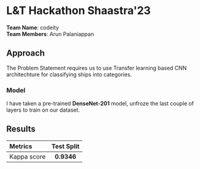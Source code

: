 # L&amp;T Hackathon Shaastra'23

**Team Name**: codeity <br>
**Team Members**: Arun Palaniappan <br>

## Approach

The Problem Statement requires us to use Transfer learning based CNN architechture for classifying ships into categories.

### Model

I have taken a pre-trained **DenseNet-201** model, unfroze the last couple of layers to train on our dataset.

## Results

| Metrics | Test Split |
| :----- | :-----: |
| Kappa score |**0.9346** |
